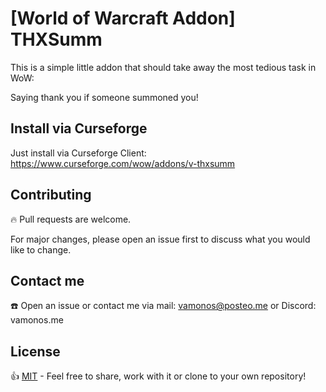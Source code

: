 # [World of Warcraft Addon] THXSumm
This is a simple little addon that should take away the most tedious task in WoW: 

Saying thank you if someone summoned you!

## Install via Curseforge
Just install via Curseforge Client: https://www.curseforge.com/wow/addons/v-thxsumm

## Contributing
🔥 Pull requests are welcome. 

For major changes, please open an issue first to discuss what you would like to change.

## Contact me
☎️ Open an issue or contact me via mail: vamonos@posteo.me or Discord: vamonos.me

## License
👍 [MIT](https://choosealicense.com/licenses/mit/) - Feel free to share, work with it or clone to your own repository!
